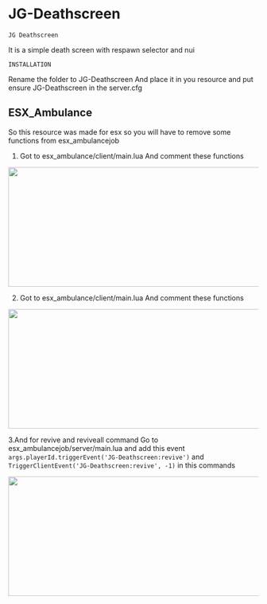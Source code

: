 # JG-Deathscreen


   ```JG Deathscreen```
   
   It is a simple death screen with respawn selector and nui
   
   
   ```INSTALLATION```

Rename the folder to JG-Deathscreen
And place it in you resource and put 
ensure JG-Deathscreen in the server.cfg

## ESX_Ambulance

So this resource was made for esx so you will have to remove some functions
from esx_ambulancejob
1. Got to esx_ambulance/client/main.lua
And comment these functions
<p align="center">
  <img width="612" height="240" src="https://cdn.discordapp.com/attachments/985595018800681000/1078701681245683822/reviveesxambulance.PNG">
</p>

2. Got to esx_ambulance/client/main.lua
And comment these functions
<p align="center">
  <img width="612" height="240" src="https://cdn.discordapp.com/attachments/985595018800681000/1078702371921723454/12.PNG">
</p>

3.And for revive and reviveall command
Go to esx_ambulancejob/server/main.lua
and add this event
```args.playerId.triggerEvent('JG-Deathscreen:revive')```
and
```TriggerClientEvent('JG-Deathscreen:revive', -1)```
in this commands
<p align="center">
  <img width="612" height="240" src="https://cdn.discordapp.com/attachments/985595018800681000/1078704253390032956/commadns.PNG">
</p>
